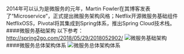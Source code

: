 2014年可以认为是微服务的元年，Martin Fowler在其博客发表了“Microservice”，正式提出微服务架构风格；Netflix开源微服务基础组件NetflixOSS，Pivotal将其集成到Spring体系，推出Spring Cloud技术栈。  
####微服务基础架构 
以下参考：http://spring2go.com/2018/05/29/2018052902/ 
 ![微服务基础架构 ](http://p9hbnobnq.bkt.clouddn.com/微服务基础架构.png)  
 ####微服务总体架构体系
  ![微服务总体架构体系 ](http://p9hbnobnq.bkt.clouddn.com/微服务架构总体技术体系.png) 
 
